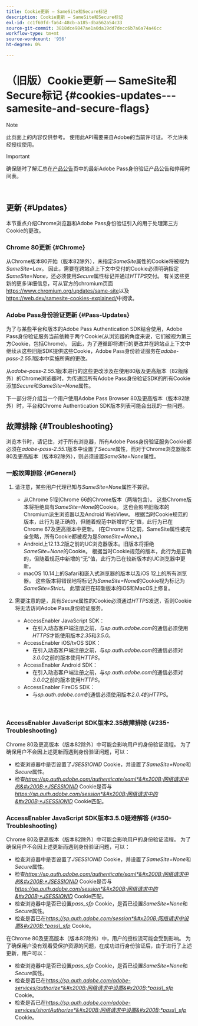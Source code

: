 ```yaml
---
title: Cookie更新 — SameSite和Secure标记
description: Cookie更新 — SameSite和Secure标记
exl-id: cc1f60fd-fa64-48cb-a185-dba562a54c33
source-git-commit: 3818dce9847ae1a0da19dd7decc6b7a6a74a46cc
workflow-type: tm+mt
source-wordcount: '956'
ht-degree: 0%

---
```


# （旧版）Cookie更新 — SameSite和Secure标记 {#cookies-updates---samesite-and-secure-flags}

>[!NOTE]
>
>此页面上的内容仅供参考。 使用此API需要来自Adobe的当前许可证。 不允许未经授权使用。

>[!IMPORTANT]
>
> 确保随时了解汇总在[产品公告](/help/authentication/product-announcements.md)页中的最新Adobe Pass身份验证产品公告和停用时间表。

</br>


## 更新 {#Updates}

本节重点介绍Chrome浏览器和Adobe Pass身份验证引入的用于处理第三方Cookie的更改。



### Chrome 80更新 {#Chrome}

从Chrome版本80开始（版本82除外），未指定&#x200B;*SameSite*&#x200B;属性的Cookie将被视为&#x200B;*SameSite=Lax*。 因此，需要在跨站点上下文中交付的Cookie必须明确指定&#x200B;*SameSite=None*，还必须使用&#x200B;*Secure*&#x200B;属性标记并通过&#x200B;*HTTPS*&#x200B;交付。 有关这些更新的更多详细信息，可从官方的chromium页面<https://www.chromium.org/updates/same-site>以及<https://web.dev/samesite-cookies-explained/>中阅读。


### Adobe Pass身份验证更新 {#Pass-Updates}

为了与某些平台和版本的Adobe Pass Authentication SDK结合使用，Adobe Pass身份验证服务当前依赖于两个Cookie(从浏览器的角度来说，它们被视为第三方Cookie，包括Chrome)。 因此，为了遵循即将进行的更改并在跨站点上下文中继续从这些旧版SDK提供这些Cookie，Adobe Pass身份验证服务在&#x200B;*adobe-pass-2.55.1*&#x200B;版本中实施所需的更改。

从&#x200B;*adobe-pass-2.55.1*&#x200B;版本进行的这些更改涉及在使用80版及更高版本（82版除外）的Chrome浏览器时，为传递回所有Adobe Pass身份验证SDK的所有Cookie添加&#x200B;*Secure*&#x200B;和&#x200B;*SameSite=None*&#x200B;属性。

下一部分将介绍当一个用户使用Adobe Pass Browser 80及更高版本（版本82除外）时，平台和Chrome Authentication SDK版本列表可能会出现的一些问题。

## 故障排除 {#Troubleshooting}

浏览本节时，请记住，对于所有浏览器，所有Adobe Pass身份验证服务Cookie都必须在&#x200B;*adobe-pass-2.55.1*&#x200B;版本中设置了&#x200B;*Secure*&#x200B;属性，而对于Chrome浏览器版本80及更高版本（版本82除外），则必须设置&#x200B;*SameSite=None*&#x200B;属性。


### 一般故障排除 {#General}

1. 请注意，某些用户代理已知与&#x200B;*SameSite=None*&#x200B;属性不兼容。

   - 从Chrome 51到Chrome 66的Chrome版本（两端包含）。 这些Chrome版本将拒绝具有&#x200B;*SameSite=None*&#x200B;的Cookie。 这也会影响旧版本的Chromium派生浏览器以及Android WebView。 根据当时Cookie规范的版本，此行为是正确的，但随着规范中新增的“无”值，此行为已在Chrome 67及更高版本中更新。 (在Chrome 51之前，SameSite属性被完全忽略，所有Cookie都被视为是&#x200B;*SameSite=None*。)
   - Android上12.13.2版之前的UC浏览器版本。旧版本将拒绝&#x200B;*SameSite=None*&#x200B;的Cookie。 根据当时Cookie规范的版本，此行为是正确的，但随着规范中新增的“无”值，此行为已在较新版本的UC浏览器中更新。
   - macOS 10.14上的Safari和嵌入式浏览器的版本以及iOS 12上的所有浏览器。 这些版本将错误地将标记为&#x200B;*SameSite=None*&#x200B;的Cookie视为标记为&#x200B;*SameSite=Strict*。 此错误已在较新版本的iOS和MacOS上修复。


1. 需要注意的是，具有&#x200B;*Secure*&#x200B;属性的Cookie必须通过&#x200B;*HTTPS*&#x200B;发送，否则Cookie将无法访问Adobe Pass身份验证服务。

   - AccessEnabler JavaScript SDK：
      - 在引入动态客户端注册之前，与&#x200B;*sp.auth.adobe.com*&#x200B;的通信必须使用&#x200B;*HTTPS*&#x200B;才能使用版本&#x200B;*2.35*&#x200B;和&#x200B;*3.5.0*。
   - AccessEnabler iOS/tvOS SDK：
      - 在引入动态客户端注册之前，与&#x200B;*sp.auth.adobe.com*&#x200B;的通信必须对&#x200B;*3.0.0*&#x200B;之前的版本使用&#x200B;*HTTPS*。
   - AccessEnabler Android SDK：
      - 在引入动态客户端注册之前，与&#x200B;*sp.auth.adobe.com*&#x200B;的通信必须对&#x200B;*3.0.0*&#x200B;之前的版本使用&#x200B;*HTTPS*。
   - AccessEnabler FireOS SDK：
      - 与&#x200B;*sp.auth.adobe.com*&#x200B;的通信必须使用版本&#x200B;*2.0.4*&#x200B;的&#x200B;*HTTPS*。

</br>

### AccessEnabler JavaScript SDK版本2.35故障排除 {#235-Troubleshooting}

Chrome 80及更高版本（版本82除外）中可能会影响用户的身份验证流程。 为了确保用户不会因上述更新而遇到身份验证问题，可以：

- 检查浏览器中是否设置了&#x200B;*JSESSIONID* Cookie，并设置了&#x200B;*SameSite=None*&#x200B;和&#x200B;*Secure*&#x200B;属性。
- 检查&#x200B;*https://sp.auth.adobe.com/authenticate/saml*&#x200B;网络请求中的&#x200B;*JSESSIONID* Cookie是否与&#x200B;*https://sp.auth.adobe.com/session*&#x200B;网络请求中的&#x200B;*JSESSIONID* Cookie匹配。


### AccessEnabler JavaScript SDK版本3.5.0疑难解答 {#350-Troubleshooting}

Chrome 80及更高版本（版本82除外）中可能会影响用户的身份验证流程。 为了确保用户不会因上述更新而遇到身份验证问题，可以：

- 检查浏览器中是否设置了&#x200B;*JSESSIONID* Cookie，并设置了&#x200B;*SameSite=None*&#x200B;和&#x200B;*Secure*&#x200B;属性。
- 检查&#x200B;*https://sp.auth.adobe.com/authenticate/saml*&#x200B;网络请求中的&#x200B;*JSESSIONID* Cookie是否与&#x200B;*https://sp.auth.adobe.com/session*&#x200B;网络请求中的&#x200B;*JSESSIONID* Cookie匹配。
- 检查浏览器中是否已设置&#x200B;*pass\_sfp* Cookie，是否已设置&#x200B;*SameSite=None*&#x200B;和&#x200B;*Secure*&#x200B;属性。
- 检查是否已在&#x200B;*https://sp.auth.adobe.com/session*&#x200B;网络请求中设置&#x200B;*pass\_sfp* Cookie。


在Chrome 80及更高版本（版本82除外）中，用户的授权流可能会受到影响。 为了确保用户没有观看受保护资源的问题，在成功进行身份验证后，由于进行了上述更新，用户可以：

- 检查浏览器中是否已设置&#x200B;*pass\_sfp* Cookie，是否已设置&#x200B;*SameSite=None*&#x200B;和&#x200B;*Secure*&#x200B;属性。
- 检查是否已在&#x200B;*https://sp.auth.adobe.com/adobe-services/authorize*&#x200B;网络请求中设置&#x200B;*pass\_sfp* Cookie。
- 检查是否已在&#x200B;*https://sp.auth.adobe.com/adobe-services/shortAuthorize*&#x200B;网络请求中设置&#x200B;*pass\_sfp* Cookie。
